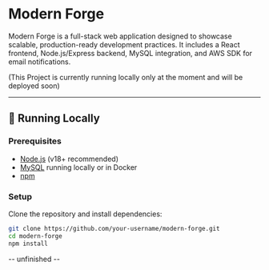# Modern Forge

Modern Forge is a full-stack web application designed to showcase scalable, production-ready development practices. It includes a React frontend, Node.js/Express backend, MySQL integration, and AWS SDK for email notifications.

(This Project is currently running locally only at the moment and will be deployed soon)

---

## 🚀 Running Locally

### Prerequisites
- [Node.js](https://nodejs.org/) (v18+ recommended)  
- [MySQL](https://www.mysql.com/) running locally or in Docker  
- [npm](https://www.npmjs.com/)  

### Setup

Clone the repository and install dependencies:

```bash
git clone https://github.com/your-username/modern-forge.git
cd modern-forge
npm install
```
-- unfinished --
